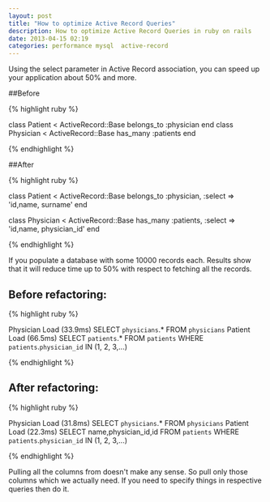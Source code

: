 ```yaml
---
layout: post
title: "How to optimize Active Record Queries"
description: How to optimize Active Record Queries in ruby on rails
date: 2013-04-15 02:19
categories: performance mysql  active-record
---
```

Using the select parameter in Active Record association, you can speed up your application about 50% and more.

##Before

{% highlight ruby %}

class Patient < ActiveRecord::Base
  belongs_to :physician
end
class Physician < ActiveRecord::Base
  has_many :patients
end

{% endhighlight %}

<!--more-->

##After

{% highlight ruby %}

class Patient < ActiveRecord::Base
  belongs_to :physician, :select => 'id,name, surname'
end

class Physician < ActiveRecord::Base
  has_many :patients, :select => 'id,name, physician_id'
end

{% endhighlight %}

If you populate a database with some 10000 records each. Results show that it will reduce time up to 50% with respect to fetching all the records.

## Before refactoring:

{% highlight ruby %}

Physician Load (33.9ms)  SELECT `physicians`.* FROM `physicians`
Patient Load (66.5ms)  SELECT `patients`.* FROM `patients` WHERE `patients`.`physician_id` IN (1, 2, 3,...)

{% endhighlight %}

## After refactoring:

{% highlight ruby %}

Physician Load (31.8ms)  SELECT `physicians`.* FROM `physicians`
Patient Load (22.3ms)  SELECT name,physician_id,id FROM `patients` WHERE `patients`.`physician_id` IN (1, 2, 3,...)

{% endhighlight %}

Pulling all the columns from doesn't make any sense. So pull only those columns which we actually need. If you need to specify things in respective queries then do it.
